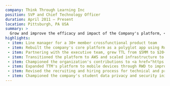 ```yaml
---
company: Think Through Learning Inc
position: SVP and Chief Technology Officer
duration: April 2011 – Present
location: Pittsburgh, PA USA
summary: >
  Grow and improve the efficacy and impact of the Company's platform, <a href="https://www.thinkthroughmath.com/" target="_blank">Think Through Math</a>. TTM is an adaptive online learning environment designed to help struggling students in grades 3 through High School learn to love math. As CTO I lead multiple groups within the company, including Product Management, UX, Software Engineering, Quality Assurance, DevOps, Data Science, IT, and Customer Success.
highlights:
 - item: Line manager for a 30+ member crossfunctional product team
 - item: Rebuilt the company's core platform as a polyglot app using Ruby on Rails, node.js, backbone+marionette, PostgreSQL and redis
 - item: Partnering with the executive team, grew TTL from $5MM to $20+MM in annual revenue and scale from 150,000 students to over 3.3 million per year
 - item: Transitioned the platform to AWS and scaled infrastructure to support over 3.3 million students doing a billion math problems a year (roughly the same size as <a href="https://www.khanacademy.org/" target="_blank">Khan Academy</a>)
 - item: Championed the organization's contributions to <a href="https://github.com/thinkthroughmath/" target="_blank">Open Source</a> and <a href="https://twitter.com/jameswrubel/status/655063855748534272" target="_blank">diversity efforts</a>
 - item: Expanded TTM's platform to mobile devices through RWD to improve the company's market reach and impact
 - item: Revised the recruiting and hiring process for technical and product staff (documented on the development team's <a href="http://devblog.thinkthroughmath.com/blog/2013/12/23/working-at-think-through-math/" target="_blank">blog</a>), which doubled the average tenure of engineers at Think Through Learning.
 - item: Championed the company's student data privacy and security initiative
---
```

